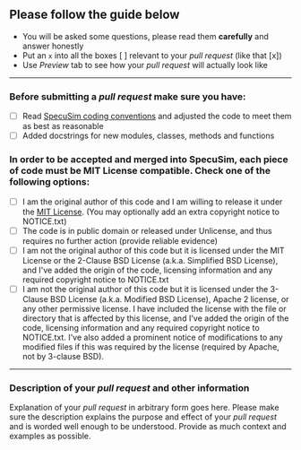 ## Please follow the guide below

- You will be asked some questions, please read them **carefully** and answer honestly
- Put an `x` into all the boxes [ ] relevant to your *pull request* (like that [x])
- Use *Preview* tab to see how your *pull request* will actually look like

---

### Before submitting a *pull request* make sure you have:
- [ ] Read [SpecuSim coding conventions](https://github.com/MikkoMMM/SpecuSim#style-guide) and adjusted the code to meet them as best as reasonable
- [ ] Added docstrings for new modules, classes, methods and functions

### In order to be accepted and merged into SpecuSim, each piece of code must be MIT License compatible. Check one of the following options:
- [ ] I am the original author of this code and I am willing to release it under the [MIT License](https://opensource.org/licenses/MIT). (You may optionally add an extra copyright notice to NOTICE.txt)
- [ ] The code is in public domain or released under Unlicense, and thus requires no further action (provide reliable evidence)
- [ ] I am not the original author of this code but it is licensed under the MIT License or the 2-Clause BSD License (a.k.a. Simplified BSD License), and I've added the origin of the code, licensing information and any required copyright notice to NOTICE.txt
- [ ] I am not the original author of this code but it is licensed under the 3-Clause BSD License (a.k.a. Modified BSD License), Apache 2 license, or any other permissive license. I have included the license with the file or directory that is affected by this license, and I've added the origin of the code, licensing information and any required copyright notice to NOTICE.txt. I've also added a prominent notice of modifications to any modified files if this was required by the license (required by Apache, not by 3-clause BSD).

---

### Description of your *pull request* and other information

Explanation of your *pull request* in arbitrary form goes here. Please make sure the description explains the purpose and effect of your *pull request* and is worded well enough to be understood. Provide as much context and examples as possible.
 
